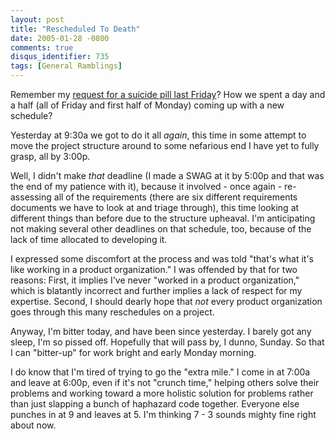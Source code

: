 ```yaml
---
layout: post
title: "Rescheduled To Death"
date: 2005-01-28 -0800
comments: true
disqus_identifier: 735
tags: [General Ramblings]
---
```

Remember my [request for a suicide pill last
Friday](/archive/2005/01/21/meetings-suck.aspx)? How we spent a day and
a half (all of Friday and first half of Monday) coming up with a new
schedule?

 Yesterday at 9:30a we got to do it all *again*, this time in some
attempt to move the project structure around to some nefarious end I
have yet to fully grasp, all by 3:00p.

 Well, I didn't make *that* deadline (I made a SWAG at it by 5:00p and
that was the end of my patience with it), because it involved - once
again - re-assessing all of the requirements (there are six different
requirements documents we have to look at and triage through), this time
looking at different things than before due to the structure upheaval.
I'm anticipating not making several other deadlines on that schedule,
too, because of the lack of time allocated to developing it.

 I expressed some discomfort at the process and was told "that's what
it's like working in a product organization." I was offended by that for
two reasons: First, it implies I've never "worked in a product
organization," which is blatantly incorrect and further implies a lack
of respect for my expertise. Second, I should dearly hope that *not*
every product organization goes through this many reschedules on a
project.

 Anyway, I'm bitter today, and have been since yesterday. I barely got
any sleep, I'm so pissed off. Hopefully that will pass by, I dunno,
Sunday. So that I can "bitter-up" for work bright and early Monday
morning.

 I do know that I'm tired of trying to go the "extra mile." I come in at
7:00a and leave at 6:00p, even if it's not "crunch time," helping others
solve their problems and working toward a more holistic solution for
problems rather than just slapping a bunch of haphazard code together.
Everyone else punches in at 9 and leaves at 5. I'm thinking 7 - 3 sounds
mighty fine right about now.

